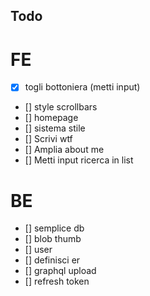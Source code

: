 ## Todo

# FE

- [x] togli bottoniera (metti input)
- [] style scrollbars
- [] homepage
- [] sistema stile
- [] Scrivi wtf
- [] Amplia about me
- [] Metti input ricerca in list

# BE

- [] semplice db
- [] blob thumb
- [] user
- [] definisci er
- [] graphql upload
- [] refresh token
